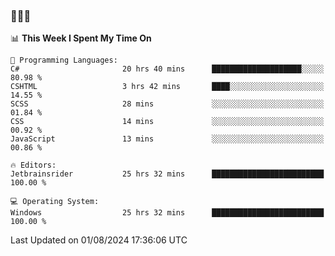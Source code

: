 ### 👋👋👋
<!--START_SECTION:waka-->
📊 **This Week I Spent My Time On** 

```text
💬 Programming Languages: 
C#                       20 hrs 40 mins      ████████████████████░░░░░   80.98 % 
CSHTML                   3 hrs 42 mins       ████░░░░░░░░░░░░░░░░░░░░░   14.55 % 
SCSS                     28 mins             ░░░░░░░░░░░░░░░░░░░░░░░░░   01.84 % 
CSS                      14 mins             ░░░░░░░░░░░░░░░░░░░░░░░░░   00.92 % 
JavaScript               13 mins             ░░░░░░░░░░░░░░░░░░░░░░░░░   00.86 % 

🔥 Editors: 
Jetbrainsrider           25 hrs 32 mins      █████████████████████████   100.00 % 

💻 Operating System: 
Windows                  25 hrs 32 mins      █████████████████████████   100.00 % 
```


 Last Updated on 01/08/2024 17:36:06 UTC
<!--END_SECTION:waka-->
